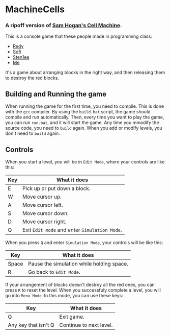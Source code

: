 # MachineCells
### A ripoff version of [Sam Hogan's Cell Machine](https://samhogan.itch.io/cell-machine).
This is a console game that these people made in programming class:
* [Redy](https://github.com/Redy-1)
* [Sofi](https://github.com/SofiaStanimirova)
* [Sten1ee](https://github.com/sten1ee)
* [Me](https://github.com/GiggioG)

It's a game about arranging blocks in the right way, and then releasing them to destroy the red blocks.
## Building and Running the game
When running the game for the first time, you need to compile. This is done with the `gcc` compiler. By using the `build.bat` script, the game should compile and run automatically. Then, every time you want to play the game, you can run `run.bat`, and it will start the game. Any time you mmodify the source code, you need to `build` again. When you add or modify levels, you don't need to `build` again.
## Controls
When you start a level, you will be in `Edit Mode`, where your controls are like this:

| Key | What it does                                  |
|-----|-----------------------------------------------|
| E   | Pick up or put down a block.                  |
| W   | Move cursor up.                               |
| A   | Move cursor left.                             |
| S   | Move cursor down.                             |
| D   | Move cursor right.                            |
| Q   | Exit `Edit mode` and enter `Simulation Mode`. |

When you press `Q` and enter `Simulation Mode`, your controls will be like this:

| Key   | What it does                              |
|-------|-------------------------------------------|
| Space | Pause the simulation while holding space. |
| R     | Go back to `Edit Mode`.                   |

If your arrangement of blocks doesn't destroy all the red ones, you can press `R` to reset the level.
When you successfuly complete a level, you will go into `Menu Mode`. In this mode, you can use these keys:

| Key                  | What it does            |
|----------------------|-------------------------|
| Q                    | Exit game.              |
| Any key that isn't Q | Continue to next level. |

<!-- 
# GenadiSnowstorm
### A game about how [Genadi](#genadi) dodges dangerous snowballs.
This is a console game that these people made in programming class:
* [JustDip](https://github.com/JustDip)
* [Redy](https://github.com/Redy-1)
* [Sofi](https://github.com/SofiaStanimirova)
* [ValentinaIvanova](https://github.com/Valentina-Ivanova)
* [Me](https://github.com/GiggioG)
<br><sub>I don't know their githubs yet, so no link.</sub>

### TO-DO
- [ ] remove dumb joke comments
- [ ] order the config constants
- [X] add jumping
- [ ] display how many [Kashturas](#kashtura) [Genadi](#genadi) has next to his health and score.
- [ ] remove initial 10 [Kashturas](#kashtura)
- [ ] add condition for giving [Kashturas](#kashtura)
- [ ] comment code better

### Dictionary
###### Kashtura
Bulgarian "къщура" - an old way of saying tiny house.
###### Genadi
A common Bulgarian name - Генади. 
-->